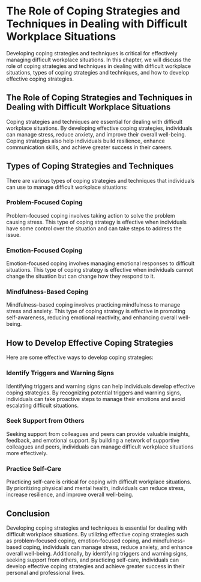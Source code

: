 The Role of Coping Strategies and Techniques in Dealing with Difficult Workplace Situations
===================================================================================================================================================

Developing coping strategies and techniques is critical for effectively managing difficult workplace situations. In this chapter, we will discuss the role of coping strategies and techniques in dealing with difficult workplace situations, types of coping strategies and techniques, and how to develop effective coping strategies.

The Role of Coping Strategies and Techniques in Dealing with Difficult Workplace Situations
-------------------------------------------------------------------------------------------

Coping strategies and techniques are essential for dealing with difficult workplace situations. By developing effective coping strategies, individuals can manage stress, reduce anxiety, and improve their overall well-being. Coping strategies also help individuals build resilience, enhance communication skills, and achieve greater success in their careers.

Types of Coping Strategies and Techniques
-----------------------------------------

There are various types of coping strategies and techniques that individuals can use to manage difficult workplace situations:

### Problem-Focused Coping

Problem-focused coping involves taking action to solve the problem causing stress. This type of coping strategy is effective when individuals have some control over the situation and can take steps to address the issue.

### Emotion-Focused Coping

Emotion-focused coping involves managing emotional responses to difficult situations. This type of coping strategy is effective when individuals cannot change the situation but can change how they respond to it.

### Mindfulness-Based Coping

Mindfulness-based coping involves practicing mindfulness to manage stress and anxiety. This type of coping strategy is effective in promoting self-awareness, reducing emotional reactivity, and enhancing overall well-being.

How to Develop Effective Coping Strategies
------------------------------------------

Here are some effective ways to develop coping strategies:

### Identify Triggers and Warning Signs

Identifying triggers and warning signs can help individuals develop effective coping strategies. By recognizing potential triggers and warning signs, individuals can take proactive steps to manage their emotions and avoid escalating difficult situations.

### Seek Support from Others

Seeking support from colleagues and peers can provide valuable insights, feedback, and emotional support. By building a network of supportive colleagues and peers, individuals can manage difficult workplace situations more effectively.

### Practice Self-Care

Practicing self-care is critical for coping with difficult workplace situations. By prioritizing physical and mental health, individuals can reduce stress, increase resilience, and improve overall well-being.

Conclusion
----------

Developing coping strategies and techniques is essential for dealing with difficult workplace situations. By utilizing effective coping strategies such as problem-focused coping, emotion-focused coping, and mindfulness-based coping, individuals can manage stress, reduce anxiety, and enhance overall well-being. Additionally, by identifying triggers and warning signs, seeking support from others, and practicing self-care, individuals can develop effective coping strategies and achieve greater success in their personal and professional lives.
